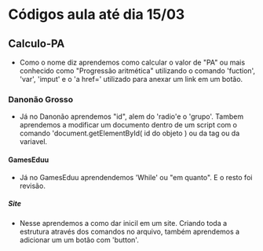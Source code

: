 # Códigos aula até dia 15/03

## Calculo-PA

  * Como o nome diz aprendemos como calcular o valor de "PA" ou mais conhecido como "Progressão aritmética" utilizando o comando 'fuction', 'var', 'imput' e o 'a href=' utilizado  para anexar um link em um botão.

### Danonão Grosso

  * Já no Danonão aprendemos "id", alem do 'radio'e o 'grupo'. Tambem aprendemos a modificar um documento dentro de um script com o comando 'document.getElementById( id do objeto ) ou da tag ou da variavel.

#### GamesEduu

 * Já no GamesEduu aprendendemos 'While' ou "em quanto". E o resto foi revisão.

##### Site

 * Nesse aprendemos a como dar inicil em um site. Criando toda a estrutura através dos comandos no arquivo, também aprendemos a adicionar um um botão com 'button'.
